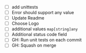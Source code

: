 - [ ] add unittests 
- [ ] Error should support any value
- [ ] Update Readme 
- [ ] Choose Logo 
- [ ] additional values `map[string]any`
- [ ] Additional status code field
- [ ] GH: Run unit tests on each commit
- [ ] GH: Squash on merge
